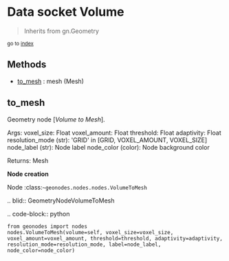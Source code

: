 
# Data socket Volume

> Inherits from gn.Geometry
  
<sub>go to [index](/docs/index.md)</sub>



## Methods

- [to_mesh](#to_mesh) : mesh (Mesh)

## to_mesh

Geometry node [*Volume to Mesh*].


  Args:
    voxel_size: Float
    voxel_amount: Float
    threshold: Float
    adaptivity: Float
    resolution_mode (str): 'GRID' in [GRID, VOXEL_AMOUNT, VOXEL_SIZE]
    node_label (str): Node label
    node_color (color): Node background color
    
  Returns:
    Mesh
    
  **Node creation**
  
  Node :class:`~geonodes.nodes.nodes.VolumeToMesh`
  
  
  .. blid:: GeometryNodeVolumeToMesh
  
  .. code-block:: python
  
    from geonodes import nodes
    nodes.VolumeToMesh(volume=self, voxel_size=voxel_size, voxel_amount=voxel_amount, threshold=threshold, adaptivity=adaptivity, resolution_mode=resolution_mode, label=node_label, node_color=node_color)
    
